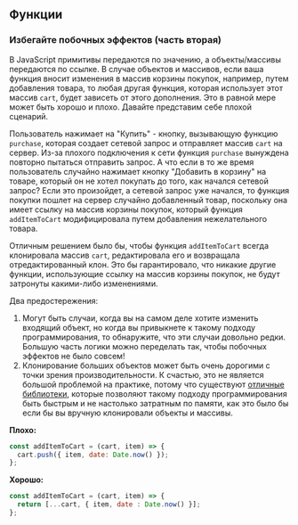 ## Функции

### Избегайте побочных эффектов \(часть вторая\)

В JavaScript примитивы передаются по значению, а объекты/массивы передаются по ссылке. В случае объектов и массивов, если ваша функция вносит изменения в массив корзины покупок, например, путем добавления товара, то любая другая функция, которая использует этот массив `cart`, будет зависеть от этого дополнения. Это в равной мере может быть хорошо и плохо. Давайте представим себе плохой сценарий.

Пользователь нажимает на "Купить" - кнопку, вызывающую функцию `purchase`, которая создает сетевой запрос и отправляет массив `cart` на сервер. Из-за плохого подключения к сети функция `purchase` вынуждена повторно пытаться отправить запрос. А что если в то же время пользователь случайно нажимает кнопку "Добавить в корзину" на товаре, который он не хотел покупать до того, как начался сетевой запрос? Если это произойдет, а сетевой запрос уже начался, то функция покупки пошлет на сервер случайно добавленный товар, поскольку она имеет ссылку на массив корзины покупок, который функция `addItemToCart` модифицировала путем добавления нежелательного товара.

Отличным решением было бы, чтобы функция `addItemToCart` всегда клонировала массив `cart`, редактировала его и возвращала отредактированный клон. Это бы гарантировало, что никакие другие функции, использующие ссылку на массив корзины покупок, не будут затронуты какими-либо изменениями.

Два предостережения:
1. Могут быть случаи, когда вы на самом деле хотите изменить входящий объект, но когда вы привыкнете к такому подходу программирования, то обнаружите, что эти случаи довольно редки. Большую часть логики можно переделать так, чтобы побочных эффектов не было совсем!
2. Клонирование больших объектов может быть очень дорогими с точки зрения производительности. К счастью,
это не является большой проблемой на практике, потому что существуют [отличные библиотеки](https://facebook.github.io/immutable-js/), которые позволяют такому подходу программирования быть быстрым и не настолько затратным по памяти, как это было бы если бы вы вручную клонировали объекты и массивы.

**Плохо:**

```javascript
const addItemToCart = (cart, item) => {
  cart.push({ item, date: Date.now() });
};
```

**Хорошо:**

```javascript
const addItemToCart = (cart, item) => {
  return [...cart, { item, date : Date.now() }];
};
```
